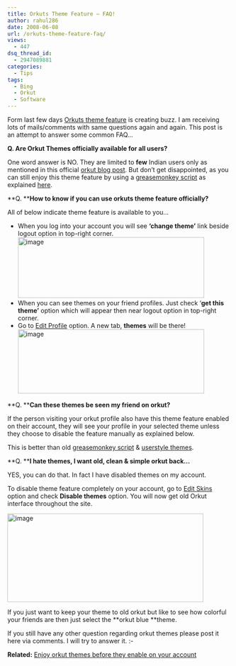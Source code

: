 ```yaml
---
title: Orkuts Theme Feature – FAQ!
author: rahul286
date: 2008-06-08
url: /orkuts-theme-feature-faq/
views:
  - 447
dsq_thread_id:
  - 2947089881
categories:
  - Tips
tags:
  - Bing
  - Orkut
  - Software
---
```

</p> 

Form last few days <a href="http://devilsworkshop.org/2008/06/01/orkut-officially-launched-custom-themes-now/" target="_blank">Orkuts theme feature</a> is creating buzz. I am receiving lots of mails/comments with same questions again and again. This post is an attempt to answer some common FAQ…

**Q. Are Orkut Themes officially available for all users?**

One word answer is NO. They are limited to **few** Indian users only as mentioned in this official <a href="http://en.blog.orkut.com/2008/06/if-youre-in-india-and-feel-like-change.html" onclick="_gaq.push(['_trackEvent', 'outbound-article', 'http://en.blog.orkut.com/2008/06/if-youre-in-india-and-feel-like-change.html', 'orkut blog post']);" target="_blank">orkut blog post</a>. But don’t get disappointed, as you can still enjoy this theme feature by using a <a href="http://devilsworkshop.org/2008/06/05/new-orkut-album-privacy-feature-control-each-album-privacy-separately/" target="_blank">greasemonkey script</a> as explained <a href="http://devilsworkshop.org/2008/06/05/new-orkut-album-privacy-feature-control-each-album-privacy-separately/" target="_blank">here</a>.

**Q. ****How to know if you can use orkuts theme feature officially?**

All of below indicate theme feature is available to you…

  * When you log into your account you will see **‘change theme’** link beside logout option in top-right corner. [<img class="wp-image-50504" style="border-top-width: 0px;border-left-width: 0px;border-bottom-width: 0px;border-right-width: 0px" height="137" alt="image" src="http://cdn.devilsworkshop.org/files/2008/06/image-thumb27.png" width="420" border="0" />][1] 
  * When you can see themes on your friend profiles. Just check ‘**get this theme’** option which will appear then near logout option in top-right corner. 
  * Go to <a href="http://www.orkut.co.in/EditSummary.aspx" onclick="_gaq.push(['_trackEvent', 'outbound-article', 'http://www.orkut.co.in/EditSummary.aspx', 'Edit Profile']);" target="_blank">Edit Profile</a> option. A new tab, **themes** will be there! [<img style="border-top-width: 0px;border-left-width: 0px;border-bottom-width: 0px;border-right-width: 0px" height="145" alt="image" src="http://cdn.devilsworkshop.org/files/2008/06/image-thumb28.png" width="420" border="0" />][2] 

**Q. ****Can these themes be seen my friend on orkut?**

If the person visiting your orkut profile also have this theme feature enabled on their account, they will see your profile in your selected theme unless they choose to disable the feature manually as explained below.

This is better than old <a href="http://devilsworkshop.org/2007/08/24/11-styles-themes-for-orkut/" target="_blank">greasemonkey script</a> & <a href="http://devilsworkshop.org/2006/07/31/orkut-skins-new-greasemonkey-scripts/" target="_blank">userstyle themes</a>.

**Q. ****I hate themes, I want old, clean & simple orkut back…**

YES, you can do that. In fact I have disabled themes on my account. 

To disable theme feature completely on your account, go to <a href="http://www.orkut.co.in/EditSkin.aspx" onclick="_gaq.push(['_trackEvent', 'outbound-article', 'http://www.orkut.co.in/EditSkin.aspx', 'Edit Skins']);" target="_blank">Edit Skins</a> option and check **Disable themes** option. You will now get old Orkut interface throughout the site. 

[<img style="border-top-width: 0px;border-left-width: 0px;border-bottom-width: 0px;border-right-width: 0px" height="200" alt="image" src="http://cdn.devilsworkshop.org/files/2008/06/image-thumb29.png" width="442" border="0" />][3] 

If you just want to keep your theme to old orkut but like to see how colorful your friends are then just select the **orkut blue **theme.

If you still have any other question regarding orkut themes please post it here via comments. I will try to answer it. <img src="http://devilsworkshop.org/wp-includes/images/smilies/simple-smile.png" alt=":-)" class="wp-smiley" style="height: 1em; max-height: 1em;" /></p> </p> </p> 

**Related:** <a href="http://devilsworkshop.org/2008/06/05/new-orkut-album-privacy-feature-control-each-album-privacy-separately/" target="_blank">Enjoy orkut themes before they enable on your account</a>

 [1]: http://cdn.devilsworkshop.org/files/2008/06/image31.png
 [2]: http://cdn.devilsworkshop.org/files/2008/06/image32.png
 [3]: http://cdn.devilsworkshop.org/files/2008/06/image33.png
